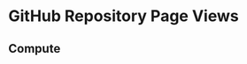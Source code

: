 # GitHub Repository Page Views

## Compute

<div id="compute_-_repository_page_views" class="plotly-graph-div" style="height:100%; width:100%;"></div>
<script type="text/javascript">
    Plotly.newPlot("compute_-_repository_page_views", {
  "data": [
    {
      "type": "scatter",
      "name": "ec2-instance",
      "mode": "lines",
      "x": [
        "2024-03-09",
        "2024-03-10",
        "2024-03-11",
        "2024-03-12",
        "2024-03-13",
        "2024-03-14",
        "2024-03-15",
        "2024-03-16",
        "2024-03-17",
        "2024-03-18",
        "2024-03-19",
        "2024-03-20",
        "2024-03-21",
        "2024-03-22",
        "2024-03-23"
      ],
      "y": [
        "163",
        "553",
        "2373",
        "2163",
        "2025",
        "2218",
        "1729",
        "663",
        "644",
        "1715",
        "1689",
        "1799",
        "2189",
        "1695",
        "539"
      ]
    },
    {
      "type": "scatter",
      "name": "ecr",
      "mode": "lines",
      "x": [
        "2024-03-09",
        "2024-03-10",
        "2024-03-11",
        "2024-03-12",
        "2024-03-13",
        "2024-03-14",
        "2024-03-15",
        "2024-03-16",
        "2024-03-17",
        "2024-03-18",
        "2024-03-19",
        "2024-03-20",
        "2024-03-21",
        "2024-03-22",
        "2024-03-23"
      ],
      "y": [
        "7",
        "99",
        "632",
        "607",
        "633",
        "462",
        "439",
        "139",
        "138",
        "455",
        "778",
        "480",
        "762",
        "330",
        "232"
      ]
    },
    {
      "type": "scatter",
      "name": "ecs",
      "mode": "lines",
      "x": [
        "2024-03-09",
        "2024-03-10",
        "2024-03-11",
        "2024-03-12",
        "2024-03-13",
        "2024-03-14",
        "2024-03-15",
        "2024-03-16",
        "2024-03-17",
        "2024-03-18",
        "2024-03-19",
        "2024-03-20",
        "2024-03-21",
        "2024-03-22",
        "2024-03-23"
      ],
      "y": [
        "404",
        "954",
        "3732",
        "3743",
        "4061",
        "3407",
        "3109",
        "1130",
        "874",
        "3147",
        "3806",
        "3937",
        "3411",
        "2425",
        "776"
      ]
    },
    {
      "type": "scatter",
      "name": "eks",
      "mode": "lines",
      "x": [
        "2024-03-09",
        "2024-03-10",
        "2024-03-11",
        "2024-03-12",
        "2024-03-13",
        "2024-03-14",
        "2024-03-15",
        "2024-03-16",
        "2024-03-17",
        "2024-03-18",
        "2024-03-19",
        "2024-03-20",
        "2024-03-21",
        "2024-03-22",
        "2024-03-23"
      ],
      "y": [
        "726",
        "4586",
        "16412",
        "16801",
        "18913",
        "15468",
        "13340",
        "3546",
        "3855",
        "14104",
        "16260",
        "14723",
        "13658",
        "12640",
        "1973"
      ]
    },
    {
      "type": "scatter",
      "name": "app-runner",
      "mode": "lines",
      "x": [
        "2024-03-10",
        "2024-03-11",
        "2024-03-12",
        "2024-03-13",
        "2024-03-14",
        "2024-03-15",
        "2024-03-16",
        "2024-03-17",
        "2024-03-18",
        "2024-03-19",
        "2024-03-20",
        "2024-03-21",
        "2024-03-22",
        "2024-03-23"
      ],
      "y": [
        "16",
        "68",
        "108",
        "41",
        "77",
        "29",
        "5",
        "57",
        "32",
        "68",
        "97",
        "98",
        "108",
        "12"
      ]
    },
    {
      "type": "scatter",
      "name": "eks-pod-identity",
      "mode": "lines",
      "x": [
        "2024-03-10",
        "2024-03-11",
        "2024-03-12",
        "2024-03-13",
        "2024-03-14",
        "2024-03-15",
        "2024-03-17",
        "2024-03-18",
        "2024-03-19",
        "2024-03-20",
        "2024-03-21",
        "2024-03-22",
        "2024-03-23"
      ],
      "y": [
        "27",
        "45",
        "31",
        "79",
        "14",
        "43",
        "23",
        "64",
        "90",
        "306",
        "756",
        "414",
        "102"
      ]
    },
    {
      "type": "scatter",
      "name": "lambda",
      "mode": "lines",
      "x": [
        "2024-03-09",
        "2024-03-10",
        "2024-03-11",
        "2024-03-12",
        "2024-03-13",
        "2024-03-14",
        "2024-03-15",
        "2024-03-16",
        "2024-03-17",
        "2024-03-18",
        "2024-03-19",
        "2024-03-20",
        "2024-03-21",
        "2024-03-22",
        "2024-03-23"
      ],
      "y": [
        "89",
        "807",
        "3621",
        "4411",
        "3184",
        "3202",
        "2750",
        "564",
        "768",
        "2731",
        "3662",
        "4121",
        "3739",
        "2642",
        "418"
      ]
    },
    {
      "type": "scatter",
      "name": "autoscaling",
      "mode": "lines",
      "x": [
        "2024-03-09",
        "2024-03-10",
        "2024-03-11",
        "2024-03-12",
        "2024-03-13",
        "2024-03-14",
        "2024-03-15",
        "2024-03-16",
        "2024-03-17",
        "2024-03-18",
        "2024-03-19",
        "2024-03-20",
        "2024-03-21",
        "2024-03-22",
        "2024-03-23"
      ],
      "y": [
        "40",
        "253",
        "739",
        "627",
        "660",
        "860",
        "649",
        "125",
        "219",
        "730",
        "741",
        "825",
        "569",
        "418",
        "61"
      ]
    }
  ],
  "layout": {
    "title": {
      "text": "Compute - Repository Page Views"
    },
    "legend": {
      "title": {
        "text": "Module"
      }
    },
    "height": 650,
    "xaxis": {
      "title": {
        "text": "Date"
      },
      "rangeslider": {
        "visible": true
      },
      "rangeselector": {
        "buttons": [
          {
            "step": "month",
            "stepmode": "backward",
            "count": 1,
            "label": "1m"
          },
          {
            "step": "month",
            "stepmode": "backward",
            "count": 6,
            "label": "6m"
          },
          {
            "step": "year",
            "stepmode": "todate",
            "count": 1,
            "label": "YTD"
          },
          {
            "step": "year",
            "stepmode": "backward",
            "count": 1,
            "label": "1y"
          },
          {
            "step": "all"
          }
        ]
      }
    },
    "yaxis": {
      "title": {
        "text": "Views"
      }
    }
  },
  "config": {}
});
</script>

## Serverless

<div id="serverless_-_repository_page_views" class="plotly-graph-div" style="height:100%; width:100%;"></div>
<script type="text/javascript">
    Plotly.newPlot("serverless_-_repository_page_views", {
  "data": [
    {
      "type": "scatter",
      "name": "eventbridge",
      "mode": "lines",
      "x": [
        "2024-03-09",
        "2024-03-10",
        "2024-03-11",
        "2024-03-12",
        "2024-03-13",
        "2024-03-14",
        "2024-03-15",
        "2024-03-16",
        "2024-03-17",
        "2024-03-18",
        "2024-03-19",
        "2024-03-20",
        "2024-03-21",
        "2024-03-22",
        "2024-03-23"
      ],
      "y": [
        "31",
        "116",
        "922",
        "1269",
        "1516",
        "1424",
        "1140",
        "260",
        "170",
        "830",
        "1503",
        "1251",
        "1347",
        "920",
        "97"
      ]
    },
    {
      "type": "scatter",
      "name": "cloudwatch",
      "mode": "lines",
      "x": [
        "2024-03-09",
        "2024-03-10",
        "2024-03-11",
        "2024-03-12",
        "2024-03-13",
        "2024-03-14",
        "2024-03-15",
        "2024-03-16",
        "2024-03-17",
        "2024-03-18",
        "2024-03-19",
        "2024-03-20",
        "2024-03-21",
        "2024-03-22",
        "2024-03-23"
      ],
      "y": [
        "28",
        "110",
        "446",
        "675",
        "805",
        "829",
        "464",
        "115",
        "194",
        "610",
        "677",
        "480",
        "484",
        "514",
        "67"
      ]
    },
    {
      "type": "scatter",
      "name": "sns",
      "mode": "lines",
      "x": [
        "2024-03-09",
        "2024-03-10",
        "2024-03-11",
        "2024-03-12",
        "2024-03-13",
        "2024-03-14",
        "2024-03-15",
        "2024-03-16",
        "2024-03-17",
        "2024-03-18",
        "2024-03-19",
        "2024-03-20",
        "2024-03-21",
        "2024-03-22",
        "2024-03-23"
      ],
      "y": [
        "7",
        "57",
        "311",
        "204",
        "208",
        "425",
        "196",
        "75",
        "88",
        "298",
        "297",
        "232",
        "321",
        "166",
        "20"
      ]
    },
    {
      "type": "scatter",
      "name": "cloudfront",
      "mode": "lines",
      "x": [
        "2024-03-09",
        "2024-03-10",
        "2024-03-11",
        "2024-03-12",
        "2024-03-13",
        "2024-03-14",
        "2024-03-15",
        "2024-03-16",
        "2024-03-17",
        "2024-03-18",
        "2024-03-19",
        "2024-03-20",
        "2024-03-21",
        "2024-03-22",
        "2024-03-23"
      ],
      "y": [
        "41",
        "196",
        "845",
        "763",
        "672",
        "864",
        "918",
        "258",
        "172",
        "714",
        "638",
        "810",
        "944",
        "581",
        "120"
      ]
    },
    {
      "type": "scatter",
      "name": "rds-proxy",
      "mode": "lines",
      "x": [
        "2024-03-09",
        "2024-03-10",
        "2024-03-11",
        "2024-03-12",
        "2024-03-13",
        "2024-03-14",
        "2024-03-15",
        "2024-03-16",
        "2024-03-17",
        "2024-03-18",
        "2024-03-19",
        "2024-03-20",
        "2024-03-21",
        "2024-03-22",
        "2024-03-23"
      ],
      "y": [
        "3",
        "171",
        "137",
        "148",
        "221",
        "248",
        "177",
        "14",
        "34",
        "213",
        "148",
        "187",
        "434",
        "243",
        "37"
      ]
    },
    {
      "type": "scatter",
      "name": "step-functions",
      "mode": "lines",
      "x": [
        "2024-03-09",
        "2024-03-10",
        "2024-03-11",
        "2024-03-12",
        "2024-03-13",
        "2024-03-14",
        "2024-03-15",
        "2024-03-16",
        "2024-03-17",
        "2024-03-18",
        "2024-03-19",
        "2024-03-20",
        "2024-03-21",
        "2024-03-22",
        "2024-03-23"
      ],
      "y": [
        "2",
        "57",
        "175",
        "250",
        "253",
        "362",
        "367",
        "42",
        "51",
        "263",
        "268",
        "116",
        "323",
        "368",
        "45"
      ]
    },
    {
      "type": "scatter",
      "name": "sqs",
      "mode": "lines",
      "x": [
        "2024-03-09",
        "2024-03-10",
        "2024-03-11",
        "2024-03-12",
        "2024-03-13",
        "2024-03-14",
        "2024-03-15",
        "2024-03-16",
        "2024-03-17",
        "2024-03-18",
        "2024-03-19",
        "2024-03-20",
        "2024-03-21",
        "2024-03-22",
        "2024-03-23"
      ],
      "y": [
        "47",
        "55",
        "344",
        "387",
        "370",
        "412",
        "200",
        "9",
        "47",
        "420",
        "569",
        "372",
        "329",
        "336",
        "40"
      ]
    },
    {
      "type": "scatter",
      "name": "appconfig",
      "mode": "lines",
      "x": [
        "2024-03-10",
        "2024-03-11",
        "2024-03-12",
        "2024-03-13",
        "2024-03-14",
        "2024-03-15",
        "2024-03-16",
        "2024-03-17",
        "2024-03-18",
        "2024-03-19",
        "2024-03-20",
        "2024-03-21",
        "2024-03-22",
        "2024-03-23"
      ],
      "y": [
        "6",
        "64",
        "47",
        "25",
        "35",
        "129",
        "12",
        "14",
        "59",
        "46",
        "67",
        "24",
        "10",
        "8"
      ]
    },
    {
      "type": "scatter",
      "name": "app-runner",
      "mode": "lines",
      "x": [
        "2024-03-10",
        "2024-03-11",
        "2024-03-12",
        "2024-03-13",
        "2024-03-14",
        "2024-03-15",
        "2024-03-16",
        "2024-03-17",
        "2024-03-18",
        "2024-03-19",
        "2024-03-20",
        "2024-03-21",
        "2024-03-22",
        "2024-03-23"
      ],
      "y": [
        "16",
        "68",
        "108",
        "41",
        "77",
        "29",
        "5",
        "57",
        "32",
        "68",
        "97",
        "98",
        "108",
        "12"
      ]
    },
    {
      "type": "scatter",
      "name": "appsync",
      "mode": "lines",
      "x": [
        "2024-03-09",
        "2024-03-10",
        "2024-03-11",
        "2024-03-12",
        "2024-03-13",
        "2024-03-14",
        "2024-03-15",
        "2024-03-16",
        "2024-03-17",
        "2024-03-18",
        "2024-03-19",
        "2024-03-20",
        "2024-03-21",
        "2024-03-22",
        "2024-03-23"
      ],
      "y": [
        "3",
        "8",
        "215",
        "82",
        "132",
        "19",
        "16",
        "54",
        "6",
        "116",
        "75",
        "142",
        "96",
        "101",
        "25"
      ]
    },
    {
      "type": "scatter",
      "name": "lambda",
      "mode": "lines",
      "x": [
        "2024-03-09",
        "2024-03-10",
        "2024-03-11",
        "2024-03-12",
        "2024-03-13",
        "2024-03-14",
        "2024-03-15",
        "2024-03-16",
        "2024-03-17",
        "2024-03-18",
        "2024-03-19",
        "2024-03-20",
        "2024-03-21",
        "2024-03-22",
        "2024-03-23"
      ],
      "y": [
        "89",
        "807",
        "3621",
        "4411",
        "3184",
        "3202",
        "2750",
        "564",
        "768",
        "2731",
        "3662",
        "4121",
        "3739",
        "2642",
        "418"
      ]
    },
    {
      "type": "scatter",
      "name": "apigateway-v2",
      "mode": "lines",
      "x": [
        "2024-03-09",
        "2024-03-10",
        "2024-03-11",
        "2024-03-12",
        "2024-03-13",
        "2024-03-14",
        "2024-03-15",
        "2024-03-16",
        "2024-03-17",
        "2024-03-18",
        "2024-03-19",
        "2024-03-20",
        "2024-03-21",
        "2024-03-22",
        "2024-03-23"
      ],
      "y": [
        "11",
        "115",
        "469",
        "479",
        "425",
        "584",
        "547",
        "79",
        "151",
        "761",
        "880",
        "513",
        "759",
        "591",
        "113"
      ]
    },
    {
      "type": "scatter",
      "name": "memory-db",
      "mode": "lines",
      "x": [
        "2024-03-10",
        "2024-03-11",
        "2024-03-12",
        "2024-03-13",
        "2024-03-14",
        "2024-03-15",
        "2024-03-16",
        "2024-03-17",
        "2024-03-18",
        "2024-03-19",
        "2024-03-20",
        "2024-03-21",
        "2024-03-22",
        "2024-03-23"
      ],
      "y": [
        "2",
        "39",
        "62",
        "25",
        "26",
        "67",
        "11",
        "39",
        "38",
        "83",
        "181",
        "52",
        "16",
        "8"
      ]
    }
  ],
  "layout": {
    "title": {
      "text": "Serverless - Repository Page Views"
    },
    "legend": {
      "title": {
        "text": "Module"
      }
    },
    "height": 650,
    "xaxis": {
      "title": {
        "text": "Date"
      },
      "rangeslider": {
        "visible": true
      },
      "rangeselector": {
        "buttons": [
          {
            "step": "month",
            "stepmode": "backward",
            "count": 1,
            "label": "1m"
          },
          {
            "step": "month",
            "stepmode": "backward",
            "count": 6,
            "label": "6m"
          },
          {
            "step": "year",
            "stepmode": "todate",
            "count": 1,
            "label": "YTD"
          },
          {
            "step": "year",
            "stepmode": "backward",
            "count": 1,
            "label": "1y"
          },
          {
            "step": "all"
          }
        ]
      }
    },
    "yaxis": {
      "title": {
        "text": "Views"
      }
    }
  },
  "config": {}
});
</script>

## Data

<div id="data_-_repository_page_views" class="plotly-graph-div" style="height:100%; width:100%;"></div>
<script type="text/javascript">
    Plotly.newPlot("data_-_repository_page_views", {
  "data": [
    {
      "type": "scatter",
      "name": "emr",
      "mode": "lines",
      "x": [
        "2024-03-09",
        "2024-03-10",
        "2024-03-11",
        "2024-03-12",
        "2024-03-13",
        "2024-03-14",
        "2024-03-15",
        "2024-03-16",
        "2024-03-17",
        "2024-03-18",
        "2024-03-19",
        "2024-03-20",
        "2024-03-21",
        "2024-03-22",
        "2024-03-23"
      ],
      "y": [
        "33",
        "41",
        "115",
        "364",
        "325",
        "136",
        "141",
        "19",
        "31",
        "260",
        "282",
        "311",
        "167",
        "123",
        "13"
      ]
    },
    {
      "type": "scatter",
      "name": "opensearch",
      "mode": "lines",
      "x": [
        "2024-03-10",
        "2024-03-11",
        "2024-03-12",
        "2024-03-13",
        "2024-03-14",
        "2024-03-15",
        "2024-03-17",
        "2024-03-18",
        "2024-03-19",
        "2024-03-20",
        "2024-03-21",
        "2024-03-22",
        "2024-03-23"
      ],
      "y": [
        "11",
        "26",
        "32",
        "54",
        "1",
        "3",
        "4",
        "9",
        "31",
        "78",
        "211",
        "235",
        "24"
      ]
    },
    {
      "type": "scatter",
      "name": "s3-bucket",
      "mode": "lines",
      "x": [
        "2024-03-09",
        "2024-03-10",
        "2024-03-11",
        "2024-03-12",
        "2024-03-13",
        "2024-03-14",
        "2024-03-15",
        "2024-03-16",
        "2024-03-17",
        "2024-03-18",
        "2024-03-19",
        "2024-03-20",
        "2024-03-21",
        "2024-03-22",
        "2024-03-23"
      ],
      "y": [
        "49",
        "593",
        "3180",
        "3052",
        "4007",
        "3353",
        "2970",
        "688",
        "721",
        "2987",
        "3384",
        "3252",
        "3389",
        "2312",
        "543"
      ]
    },
    {
      "type": "scatter",
      "name": "rds-aurora",
      "mode": "lines",
      "x": [
        "2024-03-09",
        "2024-03-10",
        "2024-03-11",
        "2024-03-12",
        "2024-03-13",
        "2024-03-14",
        "2024-03-15",
        "2024-03-16",
        "2024-03-17",
        "2024-03-18",
        "2024-03-19",
        "2024-03-20",
        "2024-03-21",
        "2024-03-22",
        "2024-03-23"
      ],
      "y": [
        "73",
        "194",
        "1632",
        "2142",
        "2087",
        "2170",
        "1397",
        "240",
        "433",
        "2394",
        "2856",
        "2516",
        "1983",
        "1974",
        "151"
      ]
    },
    {
      "type": "scatter",
      "name": "msk-kafka-cluster",
      "mode": "lines",
      "x": [
        "2024-03-09",
        "2024-03-10",
        "2024-03-11",
        "2024-03-12",
        "2024-03-13",
        "2024-03-14",
        "2024-03-15",
        "2024-03-16",
        "2024-03-17",
        "2024-03-18",
        "2024-03-19",
        "2024-03-20",
        "2024-03-21",
        "2024-03-22",
        "2024-03-23"
      ],
      "y": [
        "43",
        "64",
        "354",
        "443",
        "419",
        "316",
        "237",
        "23",
        "41",
        "420",
        "523",
        "308",
        "475",
        "511",
        "23"
      ]
    },
    {
      "type": "scatter",
      "name": "fsx",
      "mode": "lines",
      "x": [
        "2024-03-19",
        "2024-03-20",
        "2024-03-21",
        "2024-03-22",
        "2024-03-23"
      ],
      "y": [
        "83",
        "27",
        "287",
        "104",
        "111"
      ]
    },
    {
      "type": "scatter",
      "name": "redshift",
      "mode": "lines",
      "x": [
        "2024-03-10",
        "2024-03-11",
        "2024-03-12",
        "2024-03-13",
        "2024-03-14",
        "2024-03-15",
        "2024-03-16",
        "2024-03-17",
        "2024-03-18",
        "2024-03-19",
        "2024-03-20",
        "2024-03-21",
        "2024-03-22",
        "2024-03-23"
      ],
      "y": [
        "49",
        "129",
        "257",
        "179",
        "102",
        "118",
        "6",
        "29",
        "136",
        "188",
        "94",
        "117",
        "137",
        "4"
      ]
    },
    {
      "type": "scatter",
      "name": "dynamodb-table",
      "mode": "lines",
      "x": [
        "2024-03-09",
        "2024-03-10",
        "2024-03-11",
        "2024-03-12",
        "2024-03-13",
        "2024-03-14",
        "2024-03-15",
        "2024-03-16",
        "2024-03-17",
        "2024-03-18",
        "2024-03-19",
        "2024-03-20",
        "2024-03-21",
        "2024-03-22",
        "2024-03-23"
      ],
      "y": [
        "31",
        "49",
        "382",
        "834",
        "695",
        "468",
        "408",
        "51",
        "50",
        "486",
        "594",
        "677",
        "613",
        "830",
        "34"
      ]
    },
    {
      "type": "scatter",
      "name": "batch",
      "mode": "lines",
      "x": [
        "2024-03-10",
        "2024-03-11",
        "2024-03-12",
        "2024-03-13",
        "2024-03-14",
        "2024-03-15",
        "2024-03-16",
        "2024-03-17",
        "2024-03-18",
        "2024-03-19",
        "2024-03-20",
        "2024-03-21",
        "2024-03-22",
        "2024-03-23"
      ],
      "y": [
        "19",
        "326",
        "106",
        "156",
        "161",
        "144",
        "7",
        "2",
        "155",
        "97",
        "143",
        "197",
        "146",
        "9"
      ]
    },
    {
      "type": "scatter",
      "name": "dms",
      "mode": "lines",
      "x": [
        "2024-03-10",
        "2024-03-11",
        "2024-03-12",
        "2024-03-13",
        "2024-03-14",
        "2024-03-15",
        "2024-03-16",
        "2024-03-17",
        "2024-03-18",
        "2024-03-19",
        "2024-03-20",
        "2024-03-21",
        "2024-03-22",
        "2024-03-23"
      ],
      "y": [
        "36",
        "309",
        "313",
        "333",
        "420",
        "397",
        "60",
        "70",
        "402",
        "393",
        "267",
        "292",
        "302",
        "25"
      ]
    },
    {
      "type": "scatter",
      "name": "memory-db",
      "mode": "lines",
      "x": [
        "2024-03-10",
        "2024-03-11",
        "2024-03-12",
        "2024-03-13",
        "2024-03-14",
        "2024-03-15",
        "2024-03-16",
        "2024-03-17",
        "2024-03-18",
        "2024-03-19",
        "2024-03-20",
        "2024-03-21",
        "2024-03-22",
        "2024-03-23"
      ],
      "y": [
        "2",
        "39",
        "62",
        "25",
        "26",
        "67",
        "11",
        "39",
        "38",
        "83",
        "181",
        "52",
        "16",
        "8"
      ]
    },
    {
      "type": "scatter",
      "name": "elasticache",
      "mode": "lines",
      "x": [
        "2024-03-12",
        "2024-03-13",
        "2024-03-15",
        "2024-03-19",
        "2024-03-20",
        "2024-03-21",
        "2024-03-22",
        "2024-03-23"
      ],
      "y": [
        "1",
        "3",
        "1",
        "5",
        "33",
        "244",
        "247",
        "22"
      ]
    },
    {
      "type": "scatter",
      "name": "rds",
      "mode": "lines",
      "x": [
        "2024-03-09",
        "2024-03-10",
        "2024-03-11",
        "2024-03-12",
        "2024-03-13",
        "2024-03-14",
        "2024-03-15",
        "2024-03-16",
        "2024-03-17",
        "2024-03-18",
        "2024-03-19",
        "2024-03-20",
        "2024-03-21",
        "2024-03-22",
        "2024-03-23"
      ],
      "y": [
        "149",
        "829",
        "2850",
        "3709",
        "3811",
        "3349",
        "2637",
        "744",
        "842",
        "3603",
        "3414",
        "3318",
        "3783",
        "2490",
        "732"
      ]
    },
    {
      "type": "scatter",
      "name": "efs",
      "mode": "lines",
      "x": [
        "2024-03-09",
        "2024-03-10",
        "2024-03-11",
        "2024-03-12",
        "2024-03-13",
        "2024-03-14",
        "2024-03-15",
        "2024-03-16",
        "2024-03-17",
        "2024-03-18",
        "2024-03-19",
        "2024-03-20",
        "2024-03-21",
        "2024-03-22",
        "2024-03-23"
      ],
      "y": [
        "13",
        "44",
        "378",
        "249",
        "363",
        "477",
        "243",
        "101",
        "74",
        "356",
        "231",
        "306",
        "197",
        "167",
        "67"
      ]
    }
  ],
  "layout": {
    "title": {
      "text": "Data - Repository Page Views"
    },
    "legend": {
      "title": {
        "text": "Module"
      }
    },
    "height": 650,
    "xaxis": {
      "title": {
        "text": "Date"
      },
      "rangeslider": {
        "visible": true
      },
      "rangeselector": {
        "buttons": [
          {
            "step": "month",
            "stepmode": "backward",
            "count": 1,
            "label": "1m"
          },
          {
            "step": "month",
            "stepmode": "backward",
            "count": 6,
            "label": "6m"
          },
          {
            "step": "year",
            "stepmode": "todate",
            "count": 1,
            "label": "YTD"
          },
          {
            "step": "year",
            "stepmode": "backward",
            "count": 1,
            "label": "1y"
          },
          {
            "step": "all"
          }
        ]
      }
    },
    "yaxis": {
      "title": {
        "text": "Views"
      }
    }
  },
  "config": {}
});
</script>

## Network

<div id="networking_-_repository_page_views" class="plotly-graph-div" style="height:100%; width:100%;"></div>
<script type="text/javascript">
    Plotly.newPlot("networking_-_repository_page_views", {
  "data": [
    {
      "type": "scatter",
      "name": "security-group",
      "mode": "lines",
      "x": [
        "2024-03-09",
        "2024-03-10",
        "2024-03-11",
        "2024-03-12",
        "2024-03-13",
        "2024-03-14",
        "2024-03-15",
        "2024-03-16",
        "2024-03-17",
        "2024-03-18",
        "2024-03-19",
        "2024-03-20",
        "2024-03-21",
        "2024-03-22",
        "2024-03-23"
      ],
      "y": [
        "102",
        "867",
        "1539",
        "1467",
        "1907",
        "1399",
        "1236",
        "412",
        "280",
        "1663",
        "1390",
        "1682",
        "1806",
        "1223",
        "625"
      ]
    },
    {
      "type": "scatter",
      "name": "vpn-gateway",
      "mode": "lines",
      "x": [
        "2024-03-09",
        "2024-03-10",
        "2024-03-11",
        "2024-03-12",
        "2024-03-13",
        "2024-03-14",
        "2024-03-15",
        "2024-03-16",
        "2024-03-17",
        "2024-03-18",
        "2024-03-19",
        "2024-03-20",
        "2024-03-21",
        "2024-03-22",
        "2024-03-23"
      ],
      "y": [
        "12",
        "76",
        "148",
        "120",
        "181",
        "109",
        "138",
        "35",
        "6",
        "158",
        "73",
        "69",
        "110",
        "62",
        "15"
      ]
    },
    {
      "type": "scatter",
      "name": "rds-proxy",
      "mode": "lines",
      "x": [
        "2024-03-09",
        "2024-03-10",
        "2024-03-11",
        "2024-03-12",
        "2024-03-13",
        "2024-03-14",
        "2024-03-15",
        "2024-03-16",
        "2024-03-17",
        "2024-03-18",
        "2024-03-19",
        "2024-03-20",
        "2024-03-21",
        "2024-03-22",
        "2024-03-23"
      ],
      "y": [
        "3",
        "171",
        "137",
        "148",
        "221",
        "248",
        "177",
        "14",
        "34",
        "213",
        "148",
        "187",
        "434",
        "243",
        "37"
      ]
    },
    {
      "type": "scatter",
      "name": "alb",
      "mode": "lines",
      "x": [
        "2024-03-09",
        "2024-03-10",
        "2024-03-11",
        "2024-03-12",
        "2024-03-13",
        "2024-03-14",
        "2024-03-15",
        "2024-03-16",
        "2024-03-17",
        "2024-03-18",
        "2024-03-19",
        "2024-03-20",
        "2024-03-21",
        "2024-03-22",
        "2024-03-23"
      ],
      "y": [
        "162",
        "505",
        "2438",
        "2638",
        "2724",
        "2466",
        "2102",
        "486",
        "419",
        "2427",
        "2618",
        "2637",
        "2215",
        "1920",
        "387"
      ]
    },
    {
      "type": "scatter",
      "name": "customer-gateway",
      "mode": "lines",
      "x": [
        "2024-03-10",
        "2024-03-11",
        "2024-03-12",
        "2024-03-13",
        "2024-03-14",
        "2024-03-15",
        "2024-03-19",
        "2024-03-20",
        "2024-03-21",
        "2024-03-22",
        "2024-03-23"
      ],
      "y": [
        "4",
        "37",
        "28",
        "35",
        "13",
        "9",
        "39",
        "23",
        "4",
        "8",
        "2"
      ]
    },
    {
      "type": "scatter",
      "name": "elb",
      "mode": "lines",
      "x": [
        "2024-03-09",
        "2024-03-10",
        "2024-03-11",
        "2024-03-12",
        "2024-03-13",
        "2024-03-14",
        "2024-03-15",
        "2024-03-16",
        "2024-03-17",
        "2024-03-18",
        "2024-03-19",
        "2024-03-20",
        "2024-03-21",
        "2024-03-22",
        "2024-03-23"
      ],
      "y": [
        "1",
        "33",
        "35",
        "180",
        "159",
        "48",
        "139",
        "16",
        "26",
        "201",
        "217",
        "156",
        "87",
        "50",
        "63"
      ]
    },
    {
      "type": "scatter",
      "name": "network-firewall",
      "mode": "lines",
      "x": [
        "2024-03-09",
        "2024-03-10",
        "2024-03-11",
        "2024-03-12",
        "2024-03-13",
        "2024-03-14",
        "2024-03-15",
        "2024-03-16",
        "2024-03-17",
        "2024-03-18",
        "2024-03-19",
        "2024-03-20",
        "2024-03-21",
        "2024-03-22",
        "2024-03-23"
      ],
      "y": [
        "7",
        "53",
        "182",
        "164",
        "97",
        "98",
        "333",
        "50",
        "27",
        "90",
        "197",
        "134",
        "207",
        "197",
        "31"
      ]
    },
    {
      "type": "scatter",
      "name": "transit-gateway",
      "mode": "lines",
      "x": [
        "2024-03-09",
        "2024-03-10",
        "2024-03-11",
        "2024-03-12",
        "2024-03-13",
        "2024-03-14",
        "2024-03-15",
        "2024-03-16",
        "2024-03-17",
        "2024-03-18",
        "2024-03-19",
        "2024-03-20",
        "2024-03-21",
        "2024-03-22",
        "2024-03-23"
      ],
      "y": [
        "12",
        "60",
        "182",
        "598",
        "460",
        "409",
        "412",
        "43",
        "86",
        "362",
        "238",
        "347",
        "271",
        "269",
        "24"
      ]
    },
    {
      "type": "scatter",
      "name": "global-accelerator",
      "mode": "lines",
      "x": [
        "2024-03-10",
        "2024-03-11",
        "2024-03-12",
        "2024-03-13",
        "2024-03-14",
        "2024-03-15",
        "2024-03-16",
        "2024-03-18",
        "2024-03-19",
        "2024-03-20",
        "2024-03-21",
        "2024-03-22",
        "2024-03-23"
      ],
      "y": [
        "6",
        "165",
        "84",
        "37",
        "33",
        "8",
        "2",
        "20",
        "24",
        "28",
        "31",
        "70",
        "8"
      ]
    },
    {
      "type": "scatter",
      "name": "vpc",
      "mode": "lines",
      "x": [
        "2024-03-09",
        "2024-03-10",
        "2024-03-11",
        "2024-03-12",
        "2024-03-13",
        "2024-03-14",
        "2024-03-15",
        "2024-03-16",
        "2024-03-17",
        "2024-03-18",
        "2024-03-19",
        "2024-03-20",
        "2024-03-21",
        "2024-03-22",
        "2024-03-23"
      ],
      "y": [
        "424",
        "2060",
        "4461",
        "4984",
        "4973",
        "4488",
        "4557",
        "1609",
        "1543",
        "5150",
        "5702",
        "5973",
        "5760",
        "4750",
        "1042"
      ]
    },
    {
      "type": "scatter",
      "name": "route53",
      "mode": "lines",
      "x": [
        "2024-03-09",
        "2024-03-10",
        "2024-03-11",
        "2024-03-12",
        "2024-03-13",
        "2024-03-14",
        "2024-03-15",
        "2024-03-16",
        "2024-03-17",
        "2024-03-18",
        "2024-03-19",
        "2024-03-20",
        "2024-03-21",
        "2024-03-22",
        "2024-03-23"
      ],
      "y": [
        "21",
        "183",
        "761",
        "949",
        "925",
        "732",
        "617",
        "177",
        "220",
        "638",
        "690",
        "878",
        "757",
        "566",
        "133"
      ]
    }
  ],
  "layout": {
    "title": {
      "text": "Networking - Repository Page Views"
    },
    "legend": {
      "title": {
        "text": "Module"
      }
    },
    "height": 650,
    "xaxis": {
      "title": {
        "text": "Date"
      },
      "rangeslider": {
        "visible": true
      },
      "rangeselector": {
        "buttons": [
          {
            "step": "month",
            "stepmode": "backward",
            "count": 1,
            "label": "1m"
          },
          {
            "step": "month",
            "stepmode": "backward",
            "count": 6,
            "label": "6m"
          },
          {
            "step": "year",
            "stepmode": "todate",
            "count": 1,
            "label": "YTD"
          },
          {
            "step": "year",
            "stepmode": "backward",
            "count": 1,
            "label": "1y"
          },
          {
            "step": "all"
          }
        ]
      }
    },
    "yaxis": {
      "title": {
        "text": "Views"
      }
    }
  },
  "config": {}
});
</script>

## Other

<div id="other_-_repository_page_views" class="plotly-graph-div" style="height:100%; width:100%;"></div>
<script type="text/javascript">
    Plotly.newPlot("other_-_repository_page_views", {
  "data": [
    {
      "type": "scatter",
      "name": "secrets-manager",
      "mode": "lines",
      "x": [
        "2024-03-10",
        "2024-03-11",
        "2024-03-12",
        "2024-03-13",
        "2024-03-14",
        "2024-03-15",
        "2024-03-16",
        "2024-03-17",
        "2024-03-18",
        "2024-03-19",
        "2024-03-20",
        "2024-03-21",
        "2024-03-22",
        "2024-03-23"
      ],
      "y": [
        "93",
        "283",
        "285",
        "491",
        "710",
        "390",
        "71",
        "43",
        "265",
        "245",
        "564",
        "370",
        "301",
        "104"
      ]
    },
    {
      "type": "scatter",
      "name": "kms",
      "mode": "lines",
      "x": [
        "2024-03-09",
        "2024-03-10",
        "2024-03-11",
        "2024-03-12",
        "2024-03-13",
        "2024-03-14",
        "2024-03-15",
        "2024-03-16",
        "2024-03-17",
        "2024-03-18",
        "2024-03-19",
        "2024-03-20",
        "2024-03-21",
        "2024-03-22",
        "2024-03-23"
      ],
      "y": [
        "10",
        "53",
        "441",
        "387",
        "605",
        "330",
        "343",
        "82",
        "30",
        "415",
        "504",
        "476",
        "445",
        "330",
        "27"
      ]
    },
    {
      "type": "scatter",
      "name": "key-pair",
      "mode": "lines",
      "x": [
        "2024-03-10",
        "2024-03-11",
        "2024-03-12",
        "2024-03-13",
        "2024-03-14",
        "2024-03-15",
        "2024-03-16",
        "2024-03-17",
        "2024-03-18",
        "2024-03-19",
        "2024-03-20",
        "2024-03-21",
        "2024-03-22",
        "2024-03-23"
      ],
      "y": [
        "76",
        "232",
        "159",
        "65",
        "165",
        "148",
        "20",
        "63",
        "161",
        "90",
        "89",
        "161",
        "92",
        "20"
      ]
    },
    {
      "type": "scatter",
      "name": "solutions",
      "mode": "lines",
      "x": [
        "2024-03-11",
        "2024-03-12",
        "2024-03-13",
        "2024-03-14",
        "2024-03-15",
        "2024-03-16",
        "2024-03-17",
        "2024-03-18",
        "2024-03-19",
        "2024-03-21",
        "2024-03-22",
        "2024-03-23"
      ],
      "y": [
        "16",
        "10",
        "23",
        "18",
        "17",
        "2",
        "20",
        "22",
        "17",
        "9",
        "7",
        "18"
      ]
    },
    {
      "type": "scatter",
      "name": "notify-slack",
      "mode": "lines",
      "x": [
        "2024-03-09",
        "2024-03-10",
        "2024-03-11",
        "2024-03-12",
        "2024-03-13",
        "2024-03-14",
        "2024-03-15",
        "2024-03-16",
        "2024-03-17",
        "2024-03-18",
        "2024-03-19",
        "2024-03-20",
        "2024-03-21",
        "2024-03-22",
        "2024-03-23"
      ],
      "y": [
        "19",
        "7",
        "229",
        "308",
        "211",
        "166",
        "104",
        "35",
        "30",
        "161",
        "137",
        "105",
        "202",
        "154",
        "10"
      ]
    },
    {
      "type": "scatter",
      "name": "datadog-forwarders",
      "mode": "lines",
      "x": [
        "2024-03-10",
        "2024-03-11",
        "2024-03-12",
        "2024-03-13",
        "2024-03-14",
        "2024-03-15",
        "2024-03-16",
        "2024-03-17",
        "2024-03-18",
        "2024-03-19",
        "2024-03-20",
        "2024-03-21",
        "2024-03-22",
        "2024-03-23"
      ],
      "y": [
        "1",
        "93",
        "89",
        "95",
        "20",
        "68",
        "6",
        "39",
        "39",
        "37",
        "92",
        "137",
        "67",
        "20"
      ]
    },
    {
      "type": "scatter",
      "name": "managed-service-grafana",
      "mode": "lines",
      "x": [
        "2024-03-09",
        "2024-03-10",
        "2024-03-11",
        "2024-03-12",
        "2024-03-13",
        "2024-03-14",
        "2024-03-15",
        "2024-03-16",
        "2024-03-17",
        "2024-03-18",
        "2024-03-19",
        "2024-03-20",
        "2024-03-21",
        "2024-03-22",
        "2024-03-23"
      ],
      "y": [
        "73",
        "38",
        "279",
        "83",
        "140",
        "169",
        "143",
        "11",
        "7",
        "111",
        "135",
        "177",
        "128",
        "145",
        "37"
      ]
    },
    {
      "type": "scatter",
      "name": "atlantis",
      "mode": "lines",
      "x": [
        "2024-03-09",
        "2024-03-10",
        "2024-03-11",
        "2024-03-12",
        "2024-03-13",
        "2024-03-14",
        "2024-03-15",
        "2024-03-16",
        "2024-03-17",
        "2024-03-18",
        "2024-03-19",
        "2024-03-20",
        "2024-03-21",
        "2024-03-22",
        "2024-03-23"
      ],
      "y": [
        "1",
        "111",
        "510",
        "358",
        "403",
        "220",
        "208",
        "116",
        "77",
        "203",
        "358",
        "447",
        "250",
        "385",
        "50"
      ]
    },
    {
      "type": "scatter",
      "name": "iam",
      "mode": "lines",
      "x": [
        "2024-03-09",
        "2024-03-10",
        "2024-03-11",
        "2024-03-12",
        "2024-03-13",
        "2024-03-14",
        "2024-03-15",
        "2024-03-16",
        "2024-03-17",
        "2024-03-18",
        "2024-03-19",
        "2024-03-20",
        "2024-03-21",
        "2024-03-22",
        "2024-03-23"
      ],
      "y": [
        "82",
        "806",
        "2826",
        "3572",
        "3063",
        "3366",
        "3068",
        "901",
        "695",
        "3430",
        "4089",
        "3488",
        "3430",
        "3050",
        "335"
      ]
    },
    {
      "type": "scatter",
      "name": "managed-service-prometheus",
      "mode": "lines",
      "x": [
        "2024-03-10",
        "2024-03-11",
        "2024-03-12",
        "2024-03-13",
        "2024-03-14",
        "2024-03-15",
        "2024-03-16",
        "2024-03-17",
        "2024-03-18",
        "2024-03-19",
        "2024-03-20",
        "2024-03-21",
        "2024-03-22",
        "2024-03-23"
      ],
      "y": [
        "54",
        "240",
        "40",
        "88",
        "217",
        "32",
        "2",
        "2",
        "124",
        "186",
        "75",
        "67",
        "136",
        "60"
      ]
    },
    {
      "type": "scatter",
      "name": "ebs-optimized",
      "mode": "lines",
      "x": [
        "2024-03-09",
        "2024-03-10",
        "2024-03-11",
        "2024-03-14",
        "2024-03-18",
        "2024-03-19",
        "2024-03-20",
        "2024-03-21"
      ],
      "y": [
        "6",
        "12",
        "4",
        "23",
        "20",
        "1",
        "9",
        "1"
      ]
    },
    {
      "type": "scatter",
      "name": "ssm-parameter",
      "mode": "lines",
      "x": [
        "2024-03-09",
        "2024-03-10",
        "2024-03-11",
        "2024-03-12",
        "2024-03-13",
        "2024-03-14",
        "2024-03-15",
        "2024-03-16",
        "2024-03-17",
        "2024-03-18",
        "2024-03-19",
        "2024-03-20",
        "2024-03-21",
        "2024-03-22",
        "2024-03-23"
      ],
      "y": [
        "13",
        "28",
        "150",
        "131",
        "130",
        "76",
        "153",
        "34",
        "26",
        "29",
        "126",
        "121",
        "112",
        "72",
        "12"
      ]
    },
    {
      "type": "scatter",
      "name": "pricing",
      "mode": "lines",
      "x": [
        "2024-03-10",
        "2024-03-11",
        "2024-03-12",
        "2024-03-13",
        "2024-03-14",
        "2024-03-15",
        "2024-03-16",
        "2024-03-17",
        "2024-03-18",
        "2024-03-19",
        "2024-03-20",
        "2024-03-21",
        "2024-03-22",
        "2024-03-23"
      ],
      "y": [
        "3",
        "35",
        "45",
        "39",
        "39",
        "17",
        "5",
        "27",
        "46",
        "62",
        "93",
        "84",
        "130",
        "41"
      ]
    },
    {
      "type": "scatter",
      "name": "acm",
      "mode": "lines",
      "x": [
        "2024-03-09",
        "2024-03-10",
        "2024-03-11",
        "2024-03-12",
        "2024-03-13",
        "2024-03-14",
        "2024-03-15",
        "2024-03-16",
        "2024-03-17",
        "2024-03-18",
        "2024-03-19",
        "2024-03-20",
        "2024-03-21",
        "2024-03-22",
        "2024-03-23"
      ],
      "y": [
        "26",
        "119",
        "580",
        "472",
        "418",
        "400",
        "373",
        "81",
        "89",
        "576",
        "496",
        "608",
        "220",
        "324",
        "67"
      ]
    }
  ],
  "layout": {
    "title": {
      "text": "Other - Repository Page Views"
    },
    "legend": {
      "title": {
        "text": "Module"
      }
    },
    "height": 650,
    "xaxis": {
      "title": {
        "text": "Date"
      },
      "rangeslider": {
        "visible": true
      },
      "rangeselector": {
        "buttons": [
          {
            "step": "month",
            "stepmode": "backward",
            "count": 1,
            "label": "1m"
          },
          {
            "step": "month",
            "stepmode": "backward",
            "count": 6,
            "label": "6m"
          },
          {
            "step": "year",
            "stepmode": "todate",
            "count": 1,
            "label": "YTD"
          },
          {
            "step": "year",
            "stepmode": "backward",
            "count": 1,
            "label": "1y"
          },
          {
            "step": "all"
          }
        ]
      }
    },
    "yaxis": {
      "title": {
        "text": "Views"
      }
    }
  },
  "config": {}
});
</script>
